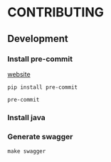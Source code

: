 # CONTRIBUTING

## Development

### Install pre-commit

[website](https://pre-commit.com/)

`pip install pre-commit`

`pre-commit`

### Install java

### Generate swagger

`make swagger`
